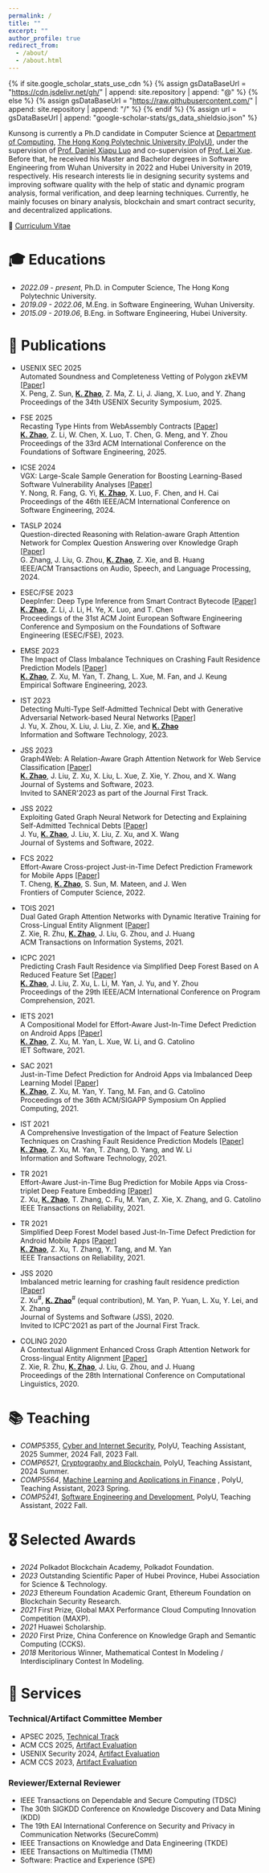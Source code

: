 ```yaml
---
permalink: /
title: ""
excerpt: ""
author_profile: true
redirect_from: 
  - /about/
  - /about.html
---
```


{% if site.google_scholar_stats_use_cdn %}
{% assign gsDataBaseUrl = "https://cdn.jsdelivr.net/gh/" | append: site.repository | append: "@" %}
{% else %}
{% assign gsDataBaseUrl = "https://raw.githubusercontent.com/" | append: site.repository | append: "/" %}
{% endif %}
{% assign url = gsDataBaseUrl | append: "google-scholar-stats/gs_data_shieldsio.json" %}

<span class='anchor' id='about-me'></span>

Kunsong is currently a Ph.D candidate in Computer Science at <a href="https://www.polyu.edu.hk/comp/" target="_blank">Department of Computing</a>, <a href="https://www.polyu.edu.hk/" target="_blank">The Hong Kong Polytechnic University (PolyU)</a>, under the supervision of <a href="https://www4.comp.polyu.edu.hk/~csxluo/" target="_blank">Prof. Daniel Xiapu Luo</a> and co-supervision of <a href="https://cslxue.github.io/" target="_blank">Prof. Lei Xue</a>. Before that, he received his Master and Bachelor degrees in Software Engineering from Wuhan University in 2022 and Hubei University in 2019, respectively. His research interests lie in designing security systems and improving software quality with the help of static and dynamic program analysis, formal verification, and deep learning techniques. Currently, he mainly focuses on binary analysis, blockchain and smart contract security, and decentralized applications.

📜 [Curriculum Vitae](others/Jeffrey_Kunsong_Zhao_CV.pdf)


<!-- # 🔥 News
- *2022.02*: &nbsp;🎉🎉 Lorem ipsum dolor sit amet, consectetur adipiscing elit. Vivamus ornare aliquet ipsum, ac tempus justo dapibus sit amet. 
- *2022.02*: &nbsp;🎉🎉 Lorem ipsum dolor sit amet, consectetur adipiscing elit. Vivamus ornare aliquet ipsum, ac tempus justo dapibus sit amet.  -->

<!-- 📖 -->

#  🎓 Educations
- *2022.09 - present*, Ph.D. in Computer Science, The Hong Kong Polytechnic University.
- *2019.09 - 2022.06*, M.Eng. in Software Engineering, Wuhan University.
- *2015.09 - 2019.06*, B.Eng. in Software Engineering, Hubei University.

# 📝 Publications 

<!-- <div class='paper-box'><div class='paper-box-image'><div><div class="badge">CVPR 2016</div><img src='images/500x300.png' alt="sym" width="100%"></div></div>
<div class='paper-box-text' markdown="1">

[Deep Residual Learning for Image Recognition](https://openaccess.thecvf.com/content_cvpr_2016/papers/He_Deep_Residual_Learning_CVPR_2016_paper.pdf)

**Kaiming He**, Xiangyu Zhang, Shaoqing Ren, Jian Sun -->

<!-- [**Project**](https://scholar.google.com/citations?view_op=view_citation&hl=zh-CN&user=DhtAFkwAAAAJ&citation_for_view=DhtAFkwAAAAJ:ALROH1vI_8AC) <strong><span class='show_paper_citations' data='DhtAFkwAAAAJ:ALROH1vI_8AC'></span></strong>
- Lorem ipsum dolor sit amet, consectetur adipiscing elit. Vivamus ornare aliquet ipsum, ac tempus justo dapibus sit amet. 
</div>
</div> -->

- <p> <div class="badge">USENIX SEC 2025</div> Automated Soundness and Completeness Vetting of Polygon zkEVM <a href="">[Paper]</a> <br> X. Peng, Z. Sun, <strong><u>K. Zhao</u></strong>, Z. Ma, Z. Li, J. Jiang, X. Luo, and Y. Zhang <br> Proceedings of the 34th USENIX Security Symposium, 2025. </p>

- <p> <div class="badge">FSE 2025</div> Recasting Type Hints from WebAssembly Contracts <a href="">[Paper]</a> <br> <strong><u>K. Zhao</u></strong>, Z. Li, W. Chen, X. Luo, T. Chen, G. Meng, and Y. Zhou <br> Proceedings of the 33rd ACM International Conference on the Foundations of Software Engineering, 2025. </p>

- <p> <div class="badge">ICSE 2024</div> VGX: Large-Scale Sample Generation for Boosting Learning-Based Software Vulnerability Analyses <a href="https://dl.acm.org/doi/abs/10.1145/3597503.3639116">[Paper]</a> <br> Y. Nong, R. Fang, G. Yi, <strong><u>K. Zhao</u></strong>, X. Luo, F. Chen, and H. Cai <br> Proceedings of the 46th IEEE/ACM International Conference on Software Engineering, 2024. </p>

- <p> <div class="badge">TASLP 2024</div> Question-directed Reasoning with Relation-aware Graph Attention Network for Complex Question Answering over Knowledge Graph <a href="https://ieeexplore.ieee.org/abstract/document/10472080">[Paper]</a> <br> G. Zhang, J. Liu, G. Zhou, <strong><u>K. Zhao</u></strong>, Z. Xie, and B. Huang <br> IEEE/ACM Transactions on Audio, Speech, and Language Processing, 2024. </p>

- <p> <div class="badge">ESEC/FSE 2023</div> DeepInfer: Deep Type Inference from Smart Contract Bytecode <a href="https://dl.acm.org/doi/abs/10.1145/3611643.3616343">[Paper]</a> <br> <strong><u>K. Zhao</u></strong>, Z. Li, J. Li, H. Ye, X. Luo, and T. Chen <br> Proceedings of the 31st ACM Joint European Software Engineering Conference and Symposium on the Foundations of Software Engineering (ESEC/FSE), 2023. </p>

- <p> <div class="badge">EMSE 2023</div> The Impact of Class Imbalance Techniques on Crashing Fault Residence Prediction Models <a href="https://link.springer.com/article/10.1007/s10664-023-10294-y">[Paper]</a> <br> <strong><u>K. Zhao</u></strong>, Z. Xu, M. Yan, T. Zhang, L. Xue, M. Fan, and J. Keung <br> Empirical Software Engineering, 2023. </p>

- <p> <div class="badge">IST 2023</div> Detecting Multi-Type Self-Admitted Technical Debt with Generative Adversarial Network-based Neural Networks <a href="https://www.sciencedirect.com/science/article/pii/S0950584923000447">[Paper]</a> <br> J. Yu, X. Zhou, X. Liu, J. Liu, Z. Xie, and <strong><u>K. Zhao</u></strong> <br> Information and Software Technology, 2023. </p>

- <p> <div class="badge">JSS 2023</div> Graph4Web: A Relation-Aware Graph Attention Network for Web Service Classification <a href="https://www.sciencedirect.com/science/article/pii/S0164121222000681">[Paper]</a> <br>  <strong><u>K. Zhao</u></strong>, J. Liu, Z. Xu, X. Liu, L. Xue, Z. Xie, Y. Zhou, and X. Wang <br> Journal of Systems and Software, 2023. <br> Invited to SANER'2023 as part of the Journal First Track. </p>

- <p> <div class="badge">JSS 2022</div> Exploiting Gated Graph Neural Network for Detecting and Explaining Self-Admitted Technical Debts <a href="https://www.sciencedirect.com/science/article/pii/S0164121222000036">[Paper]</a> <br> J. Yu, <strong><u>K. Zhao</u></strong>, J. Liu, X. Liu, Z. Xu, and X. Wang <br> Journal of Systems and Software, 2022. </p>

- <p> <div class="badge">FCS 2022</div> Effort-Aware Cross-project Just-in-Time Defect Prediction Framework for Mobile Apps <a href="https://link.springer.com/article/10.1007/s11704-021-1013-5">[Paper]</a> <br> T. Cheng, <strong><u>K. Zhao</u></strong>, S. Sun, M. Mateen, and J. Wen <br> Frontiers of Computer Science, 2022. </p>

- <p> <div class="badge">TOIS 2021</div> Dual Gated Graph Attention Networks with Dynamic Iterative Training for Cross-Lingual Entity Alignment <a href="https://dl.acm.org/doi/full/10.1145/3471165">[Paper]</a> <br> Z. Xie, R. Zhu, <strong><u>K. Zhao</u></strong>, J. Liu, G. Zhou, and J. Huang <br> ACM Transactions on Information Systems, 2021. </p>

- <p> <div class="badge">ICPC 2021</div> Predicting Crash Fault Residence via Simplified Deep Forest Based on A Reduced Feature Set <a href="https://ieeexplore.ieee.org/abstract/document/9463037">[Paper]</a> <br> <strong><u>K. Zhao</u></strong>, J. Liu, Z. Xu, L. Li, M. Yan, J. Yu, and Y. Zhou <br> Proceedings of the 29th IEEE/ACM International Conference on Program Comprehension, 2021. </p>

- <p> <div class="badge">IETS 2021</div> A Compositional Model for Effort-Aware Just-In-Time Defect Prediction on Android Apps <a href="https://ietresearch.onlinelibrary.wiley.com/doi/full/10.1049/sfw2.12040">[Paper]</a> <br> <strong><u>K. Zhao</u></strong>, Z. Xu, M. Yan, L. Xue, W. Li, and G. Catolino <br> IET Software, 2021. </p>

- <p> <div class="badge">SAC 2021</div> Just-in-Time Defect Prediction for Android Apps via Imbalanced Deep Learning Model <a href="https://dl.acm.org/doi/abs/10.1145/3412841.3442019">[Paper]</a> <br> <strong><u>K. Zhao</u></strong>, Z. Xu, M. Yan, Y. Tang, M. Fan, and G. Catolino <br> Proceedings of the 36th ACM/SIGAPP Symposium On Applied Computing, 2021. </p>

- <p> <div class="badge">IST 2021</div> A Comprehensive Investigation of the Impact of Feature Selection Techniques on Crashing Fault Residence Prediction Models <a href="https://www.sciencedirect.com/science/article/pii/S0950584921001154">[Paper]</a> <br> <strong><u>K. Zhao</u></strong>, Z. Xu, M. Yan, T. Zhang, D. Yang, and W. Li <br> Information and Software Technology, 2021. </p>

- <p> <div class="badge">TR 2021</div> Effort-Aware Just-in-Time Bug Prediction for Mobile Apps via Cross-triplet Deep Feature Embedding <a href="https://ieeexplore.ieee.org/abstract/document/9400509">[Paper]</a> <br> Z. Xu, <strong><u>K. Zhao</u></strong>, T. Zhang, C. Fu, M. Yan, Z. Xie, X. Zhang, and G. Catolino <br> IEEE Transactions on Reliability, 2021. </p>

- <p> <div class="badge">TR 2021</div> Simplified Deep Forest Model based Just-In-Time Defect Prediction for Android Mobile Apps <a href="https://ieeexplore.ieee.org/abstract/document/9380555">[Paper]</a> <br> <strong><u>K. Zhao</u></strong>, Z. Xu, T. Zhang, Y. Tang, and M. Yan <br> IEEE Transactions on Reliability, 2021. </p>

- <p> <div class="badge">JSS 2020</div> Imbalanced metric learning for crashing fault residence prediction <a href="https://www.sciencedirect.com/science/article/pii/S0164121220301837">[Paper]</a> <br> Z. Xu<sup>#</sup>, <strong><u>K. Zhao</u></strong><sup>#</sup> (equal contribution), M. Yan, P. Yuan, L. Xu, Y. Lei, and X. Zhang <br> Journal of Systems and Software (JSS), 2020. <br> Invited to ICPC'2021 as part of the Journal First Track. </p>

- <p> <div class="badge">COLING 2020</div> A Contextual Alignment Enhanced Cross Graph Attention Network for Cross-lingual Entity Alignment <a href="https://aclanthology.org/2020.coling-main.520/">[Paper]</a> <br> Z. Xie, R. Zhu, <strong><u>K. Zhao</u></strong>, J. Liu, G. Zhou, and J. Huang <br> Proceedings of the 28th International Conference on Computational Linguistics, 2020. </p>



# 📚 Teaching

- *COMP5355*, [Cyber and Internet Security](https://www.polyu.edu.hk/comp/docdrive/tpg/subject/COMP5355.pdf), PolyU, Teaching Assistant, 2025 Summer, 2024 Fall, 2023 Fall.
- *COMP6521*, [Cryptography and Blockchain](https://www.polyu.edu.hk/comp/docdrive/tpg/subject/COMP6521.pdf), PolyU, Teaching Assistant, 2024 Summer.
- *COMP5564*, [Machine Learning and Applications in Finance](https://www.polyu.edu.hk/comp/docdrive/tpg/subject/COMP5564.pdf) , PolyU, Teaching Assistant, 2023 Spring.
- *COMP5241*, [Software Engineering and Development](https://www.polyu.edu.hk/comp/docdrive/tpg/subject/COMP5241.pdf), PolyU, Teaching Assistant, 2022 Fall.


# 🎖 Selected Awards

- *2024* Polkadot Blockchain Academy, Polkadot Foundation.
- *2023* Outstanding Scientific Paper of Hubei Province, Hubei Association for Science & Technology.
- *2023* Ethereum Foundation Academic Grant, Ethereum Foundation on Blockchain Security Research.
- *2021* First Prize, Global MAX Performance Cloud Computing Innovation Competition (MAXP).
- *2021* Huawei Scholarship.
- *2020* First Prize, China Conference on Knowledge Graph and Semantic Computing (CCKS).
- *2018* Meritorious Winner, Mathematical Contest In Modeling / Interdisciplinary Contest In Modeling.


# 🌴 Services

### Technical/Artifact Committee Member

- APSEC 2025, [Technical Track](https://conf.researchr.org/committee/apsec-2025/apsec-2025-papers-program-committee)
- ACM CCS 2025, [Artifact Evaluation](https://www.sigsac.org/ccs/CCS2025/call-for-artifacts/)
- USENIX Security 2024, [Artifact Evaluation](https://www.usenix.org/conference/usenixsecurity24/call-for-artifacts)
- ACM CCS 2023, [Artifact Evaluation](https://www.sigsac.org/ccs/CCS2023/call-for-artifacts.html)

### Reviewer/External Reviewer
- IEEE Transactions on Dependable and Secure Computing (TDSC)
- The 30th SIGKDD Conference on Knowledge Discovery and Data Mining (KDD)
- The 19th EAI International Conference on Security and Privacy in Communication Networks (SecureComm)
- IEEE Transactions on Knowledge and Data Engineering (TKDE)
- IEEE Transactions on Multimedia (TMM)
- Software: Practice and Experience (SPE)

<!-- # 💬 Invited Talks
- *2021.06*, Lorem ipsum dolor sit amet, consectetur adipiscing elit. Vivamus ornare aliquet ipsum, ac tempus justo dapibus sit amet. 
- *2021.03*, Lorem ipsum dolor sit amet, consectetur adipiscing elit. Vivamus ornare aliquet ipsum, ac tempus justo dapibus sit amet.  \| [\[video\]](https://github.com/) -->


<!-- # 💻 Internships
- *2019.05 - 2020.02*, [Lorem](https://github.com/), China. -->